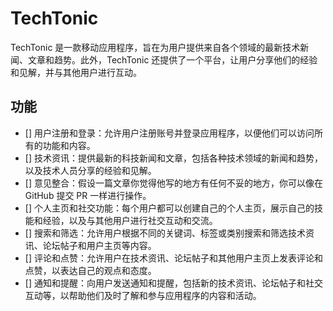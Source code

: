# TechTonic

TechTonic 是一款移动应用程序，旨在为用户提供来自各个领域的最新技术新闻、文章和趋势。此外，TechTonic 还提供了一个平台，让用户分享他们的经验和见解，并与其他用户进行互动。

## 功能

- [] 用户注册和登录：允许用户注册账号并登录应用程序，以便他们可以访问所有的功能和内容。
- [] 技术资讯：提供最新的科技新闻和文章，包括各种技术领域的新闻和趋势，以及技术人员分享的经验和见解。
- [] 意见整合：假设一篇文章你觉得他写的地方有任何不妥的地方，你可以像在 GitHub 提交 PR 一样进行操作。
- [] 个人主页和社交功能：每个用户都可以创建自己的个人主页，展示自己的技能和经验，以及与其他用户进行社交互动和交流。
- [] 搜索和筛选：允许用户根据不同的关键词、标签或类别搜索和筛选技术资讯、论坛帖子和用户主页等内容。
- [] 评论和点赞：允许用户在技术资讯、论坛帖子和其他用户主页上发表评论和点赞，以表达自己的观点和态度。
- [] 通知和提醒：向用户发送通知和提醒，包括新的技术资讯、论坛帖子和社交互动等，以帮助他们及时了解和参与应用程序的内容和活动。
